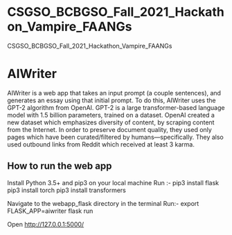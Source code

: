 # CSGSO_BCBGSO_Fall_2021_Hackathon_Vampire_FAANGs
CSGSO_BCBGSO_Fall_2021_Hackathon_Vampire_FAANGs

# AIWriter
AIWriter is a web app that takes an input prompt (a couple sentences), and generates an essay using that initial prompt. To do this, AIWriter uses the GPT-2 algorithm from OpenAI. GPT-2 is a large transformer-based language model with 1.5 billion parameters, trained on a dataset. OpenAI created a new dataset which emphasizes diversity of content, by scraping content from the Internet. In order to preserve document quality, they used only pages which have been curated/filtered by humans—specifically. They also used outbound links from Reddit which received at least 3 karma.

## How to run the web app
Install Python 3.5+ and pip3 on your local machine
Run :-
pip3 install flask
pip3 install torch
pip3 install transformers

Navigate to the webapp_flask directory in the terminal
Run:- 
export FLASK_APP=aiwriter
flask run

Open http://127.0.0.1:5000/
